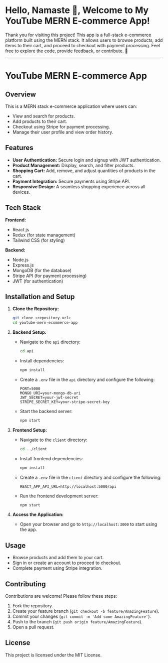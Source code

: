 # Hello, Namaste 🙏, Welcome to My YouTube MERN E-commerce App!

Thank you for visiting this project! This app is a full-stack e-commerce platform built using the MERN stack. It allows users to browse products, add items to their cart, and proceed to checkout with payment processing. Feel free to explore the code, provide feedback, or contribute. 🚀

---

# YouTube MERN E-commerce App

## Overview

This is a MERN stack e-commerce application where users can:
- View and search for products.
- Add products to their cart.
- Checkout using Stripe for payment processing.
- Manage their user profile and view order history.

## Features

- **User Authentication:** Secure login and signup with JWT authentication.
- **Product Management:** Display, search, and filter products.
- **Shopping Cart:** Add, remove, and adjust quantities of products in the cart.
- **Payment Integration:** Secure payments using Stripe API.
- **Responsive Design:** A seamless shopping experience across all devices.

## Tech Stack

**Frontend:**
- React.js
- Redux (for state management)
- Tailwind CSS (for styling)

**Backend:**
- Node.js
- Express.js
- MongoDB (for the database)
- Stripe API (for payment processing)
- JWT (for authentication)

## Installation and Setup

1. **Clone the Repository:**
    ```bash
    git clone <repository-url>
    cd youtube-mern-ecommerce-app
    ```

2. **Backend Setup:**
    - Navigate to the `api` directory:
      ```bash
      cd api
      ```
    - Install dependencies:
      ```bash
      npm install
      ```
    - Create a `.env` file in the `api` directory and configure the following:
      ```env
      PORT=5000
      MONGO_URI=your-mongo-db-uri
      JWT_SECRET=your-jwt-secret
      STRIPE_SECRET_KEY=your-stripe-secret-key
      ```
    - Start the backend server:
      ```bash
      npm start
      ```

3. **Frontend Setup:**
    - Navigate to the `client` directory:
      ```bash
      cd ../client
      ```
    - Install frontend dependencies:
      ```bash
      npm install
      ```
    - Create a `.env` file in the `client` directory and configure the following:
      ```env
      REACT_APP_API_URL=http://localhost:5000/api
      ```
    - Run the frontend development server:
      ```bash
      npm start
      ```

4. **Access the Application:**
    - Open your browser and go to `http://localhost:3000` to start using the app.

## Usage

- Browse products and add them to your cart.
- Sign in or create an account to proceed to checkout.
- Complete payment using Stripe integration.

## Contributing

Contributions are welcome! Please follow these steps:

1. Fork the repository.
2. Create your feature branch (`git checkout -b feature/AmazingFeature`).
3. Commit your changes (`git commit -m 'Add some AmazingFeature'`).
4. Push to the branch (`git push origin feature/AmazingFeature`).
5. Open a pull request.

## License

This project is licensed under the MIT License.
